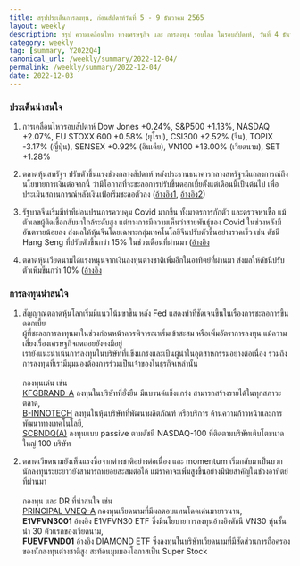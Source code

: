```yaml
---
title: สรุปประเด็นการลงทุน, ก่อนสัปดาห์วันที่ 5 - 9 ธันวาคม 2565
layout: weekly
description: สรุป ความเคลื่อนไหว ทางเศรษฐกิจ และ การลงทุน รอบโลก ในรอบสัปดาห์, วันที่ 4 ธันวาคม 2565
category: weekly
tag: [summary, Y2022Q4]
canonical_url: /weekly/summary/2022-12-04/
permalink: /weekly/summary/2022-12-04/
date: 2022-12-03
---
```


### ประเด็นน่าสนใจ

1. การเคลื่อนไหวรอบสัปดาห์ Dow Jones +0.24%, S&P500 +1.13%, NASDAQ +2.07%, EU STOXX 600 +0.58% (ยุโรป), CSI300 +2.52% (จีน), TOPIX -3.17% (ญี่ปุ่น), SENSEX +0.92% (อินเดีย), VN100 +13.00% (เวียดนาม), SET +1.28%

2. ตลาดหุ้นสหรัฐฯ ปรับตัวขึ้นแรงช่วงกลางสัปดาห์ หลังประธานธนาคารกลางสหรัฐฯ​ มีแถลงการณ์ถึงนโยบายการเงินต่อจากนี้ ว่ามีโอกาสที่จะชะลอการปรับขึ้นดอกเบี้ยตั้งแต่เดือนนี้เป็นต้นไป เพื่อประเมินสถานการณ์หลังเงินเฟ้อเริ่มชะลอตัวลง
([อ้างอิง1](https://www.cnbc.com/2022/11/30/fed-chair-jerome-powell-says-smaller-rate-hikes-could-come-in-december.html), 
[อ้างอิง2](https://www.cnbc.com/2022/12/01/stock-market-futures-open-to-close-news.html)) 

3. รัฐบาลจีนเริ่มมีท่าทีผ่อนปรนการควบคุม Covid มากขึ้น ทั้งมาตรการกักตัว และตรวจหาเชื้อ แม้ตัวเลขผู้ติดเชื้อกลับมาใกล้ระดับสูง แต่ทางการมีความเห็นว่าสายพันธุ์ของ Covid ในช่วงหลังมีอันตรายน้อยลง ส่งผลให้หุ้นจีนโดยเฉพาะกลุ่มเทคโนโลยีจีนปรับตัวขึ้นอย่างรวดเร็ว เช่น ดัชนี Hang Seng ที่ปรับตัวขึ้นกว่า 15% ในช่วงเดือนที่ผ่านมา
([อ้างอิง](https://www.cnbc.com/2022/12/03/beijing-shenzhen-loosen-more-covid-curbs-as-china-easing-gathers-pace.html) 

4. ตลาดหุ้นเวียดนามได้แรงหนุนจากเงินลงทุนต่างชาติเพิ่มอีกในอาทิตย์ที่ผ่านมา ส่งผลให้ดัชนีปรับตัวเพิ่มขึ้นกว่า 10%
([อ้างอิง](https://e.vnexpress.net/news/economy/vn-index-climbs-to-near-2-month-high-4542268.html) 



### การลงทุนน่าสนใจ

1. สัญญาณตลาดหุ้นโลกเริ่มมีแนวโน้มขาขึ้น หลัง Fed แสดงท่าทีชัดเจนขึ้นในเรื่องการชะลอการขึ้นดอกเบี้ย  
ผู้ที่ชะลอการลงทุนมาในช่วงก่อนหน้าควรพิจารณาเริ่มเข้าสะสม หรือเพิ่มอัตราการลงทุน  แม้ความเสี่ยงเรื่องเศรษฐกิจถดถอยยังคงมีอยู่  
เรายังแนะนำเน้นการลงทุนในบริษัทที่แข็งแกร่งและเป็นผู้นำในอุตสาหกรรมอย่างต่อเนื่อง รวมถึงการลงทุนที่เรามีมุมมองต้องการร่วมเป็นเจ้าของในธุรกิจเหล่านั้น<br><br>
กองทุนเด่น เช่น  
[KFGBRAND-A](https://www.finnomena.com/fund/KFGBRAND-A) ลงทุนในบริษัทที่ยั่งยืน มีแบรนด์แข็งแกร่ง สามารถสร้างรายได้ในทุกสภาวะตลาด,  
[B-INNOTECH](https://www.finnomena.com/fund/B-INNOTECH) ลงทุนในหุ้นบริษัทที่พัฒนาผลิตภัณฑ์ หรือบริการ ด้านความก้าวหน้าและการพัฒนาทางเทคโนโลยี,  
[SCBNDQ(A)](https://www.finnomena.com/fund/SCBNDQ(A)) ลงทุนแบบ passive ตามดัชนี NASDAQ-100 ที่ติดตามบริษัทเติบโตขนาดใหญ่ 100 บริษัท

1. ตลาดเวียดนามยังเห็นแรงซื้อจากต่างชาติอย่างต่อเนื่อง และ momentum เริ่มกลับมาเป็นบวก  
นักลงทุนระยะยาวยังสามารถทยอยสะสมต่อได้ แม้ราคาจะเพิ่มสูงขึ้นอย่างมีนัยสำคัญในช่วงอาทิตย์ที่ผ่านมา<br><br>
กองทุน และ DR ที่น่าสนใจ เช่น  
[PRINCIPAL VNEQ-A](https://www.finnomena.com/fund/PRINCIPAL%20VNEQ-A) กองทุนเวียดนามที่มีผลตอบแทนโดดเด่นมายาวนาน,  
**E1VFVN3001** อ้างอิง E1VFVN30 ETF ซึ่งมีนโยบายการลงทุนอ้างอิงดัชนี VN30 หุ้นชั้นนำ 30 ตัวแรกของเวียดนาม,  
**FUEVFVND01** อ้างอิง DIAMOND ETF ซึ่งลงทุนในบริษัทเวียดนามที่มีสัดส่วนการถือครองของนักลงทุนต่างชาติสูง สะท้อนมุมมองโอกาสเป็น Super Stock 
